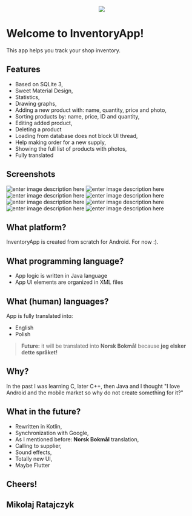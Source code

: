 <p align="center"> <img src="https://i.imgur.com/J2cgY9x.png"> </p>

# Welcome to InventoryApp!

This app helps you track your shop inventory.

## Features


 - Based on SQLite 3,
 - Sweet Material Design,
 - Statistics,
 - Drawing graphs,
 - Adding a new product with: name, quantity, price and photo,
 - Sorting products by: name, price, ID and quantity,
 - Editing added product,
 - Deleting a product
 - Loading from database does not block UI thread,
 - Help making order for a new supply,
 - Showing the full list of products with photos,
 - Fully translated
 
 
 
## Screenshots

![enter image description here](https://i.imgur.com/MaNMKHYl.jpg) ![enter image description here](https://i.imgur.com/t9mcoSpl.jpg)
![enter image description here](https://i.imgur.com/JGZHBDtl.jpg) ![enter image description here](https://i.imgur.com/X9cXo56l.jpg)
![enter image description here](https://i.imgur.com/VM8vVmMl.jpg) ![enter image description here](https://i.imgur.com/OQWd6Ukl.jpg)
![enter image description here](https://i.imgur.com/DAImMd7l.jpg) ![enter image description here](https://i.imgur.com/NMJvwq9l.jpg)
## What platform?

InventoryApp is created from scratch for Android.
For now :).

## What programming language?

 - App logic is written in Java language
 - App UI elements are organized in XML files

## What (human) languages?

App is fully translated into:

 - English
 - Polish
 > **Future:** it will be translated into **Norsk Bokmål** because **jeg elsker dette språket!**

## Why?

In the past I was learning C, later C++, then Java and I thought "I love Android and the mobile market so why do not create something for it?"


## What in the future?

 - Rewritten in Kotlin,
 - Synchronization with Google,
 - As I mentioned before: **Norsk Bokmål** translation,
 - Calling to supplier,
 - Sound effects,
 - Totally new UI,
 - Maybe Flutter


## Cheers!

## Mikołaj Ratajczyk
